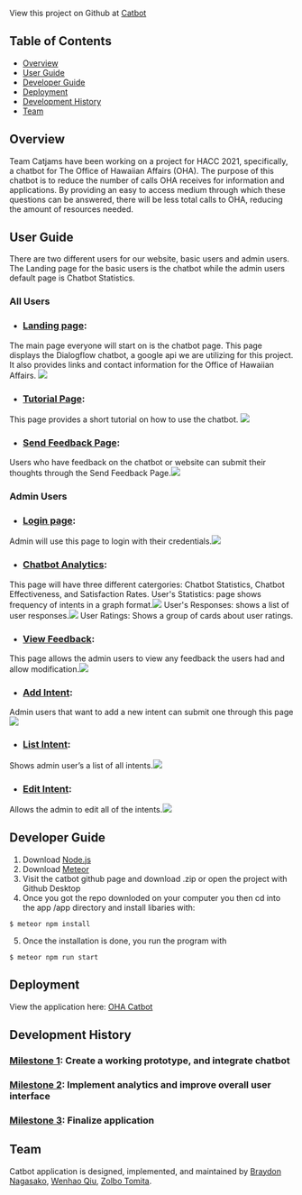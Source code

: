View this project on Github at [Catbot](https://github.com/catjams/catbot)

## Table of Contents
* [Overview](#overview)
* [User Guide](#user-guide)
* [Developer Guide](#developer-guide)
* [Deployment](#deployment)
* [Development History](#development-history)
* [Team](#team)

## Overview

Team Catjams have been working on a project for HACC 2021, specifically, a chatbot for The Office of Hawaiian Affairs (OHA). The purpose of this chatbot is to reduce the number of calls OHA receives for information and applications. By providing an easy to access medium through which these questions can be answered, there will be less total calls to OHA, reducing the amount of resources needed. 
  
## User Guide

There are two different users for our website, basic users and admin users. The Landing page for the basic users is the chatbot while the admin users default page is Chatbot Statistics. 

### All Users
 
 * ### [Landing page](https://catbot.bar/#/): 
 The main page everyone will start on is the chatbot page. This page displays the Dialogflow chatbot, a google api we are utilizing for this project. It 	also provides links and contact information for the Office of Hawaiian Affairs. ![](images/landing-page.jpg)
 * ### [Tutorial Page](https://catbot.bar/#/tutor): 
 This page provides a short tutorial on how to use the chatbot. ![](images/tutorial.jpg)
 * ### [Send Feedback Page](https://catbot.bar/#/sendfeedback): 
 Users who have feedback on the chatbot or website can submit their thoughts through the Send Feedback Page.![](images/send-feedback.jpg)
 
### Admin Users 

 * ### [Login page](https://catbot.bar/#/signin): 
 Admin will use this page to login with their credentials.![](images/login.jpg)
 * ### [Chatbot Analytics](https://catbot.bar/#/analytics): 
 This page will have three different catergories: Chatbot Statistics, Chatbot Effectiveness, and Satisfaction Rates.
  User's Statistics: page shows frequency of intents in a graph format.![](images/stats.jpg)
  User's Responses: shows a list of user responses.![](images/response.jpg)
  User Ratings: Shows a group of cards about user ratings.
 * ### [View Feedback](https://catbot.bar/#/viewfeedbacks):
 This page allows the admin users to view any feedback the users had and allow modification.![](images/view-feedback.jpg)
 * ### [Add Intent](https://catbot.bar/#/addintent): 
 Admin users that want to add a new intent can submit one through this page ![](images/add-intent.jpg)
 * ### [List Intent](https://catbot.bar/#/listintent): 
 Shows admin user’s a list of all intents.![](images/list-intent.jpg)
 * ### [Edit Intent](https://catbot.bar/#/listintent):
 Allows the admin to edit all of the intents.![](images/edit-intent.jpg)
  
## Developer Guide

1. Download [Node.js](https://nodejs.org/en/)
2. Download [Meteor](https://www.meteor.com/)
3. Visit the catbot github page and download .zip or open the project with Github Desktop
4. Once you got the repo downloded on your computer you then cd into the app /app directory and install libaries with:
```
$ meteor npm install
```
5. Once the installation is done, you run the program with
```
$ meteor npm run start
```

## Deployment
View the application here: [OHA Catbot](https://catbot.bar/#/)

## Development History

### [Milestone 1](https://github.com/catjams/catbot/projects/1): Create a working prototype, and integrate chatbot 
### [Milestone 2](https://github.com/catjams/catbot/projects/2): Implement analytics and improve overall user interface
### [Milestone 3](https://github.com/catjams/catbot/projects/3): Finalize application 

## Team

Catbot application is designed, implemented, and maintained by [Braydon Nagasako](https://breadonn.github.io/), [Wenhao Qiu](https://wenhaoq20.github.io/), [Zolbo Tomita](https://tomitaz.github.io/).

